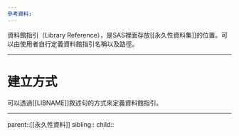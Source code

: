```yaml
---
參考資料:
---
```

資料館指引（Library Reference），是SAS裡面存放[[永久性資料集]]的位置。可以由使用者自行定義資料館指引名稱以及路徑。
- - -
# 建立方式
可以透過[[LIBNAME]]敘述句的方式來定義資料館指引。
- - -
parent::[[永久性資料]]
sibling::
child::